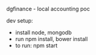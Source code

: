 dgfinance - local accounting poc

dev setup:
- install node, mongodb
- run npm install, bower install
- to run: npm start
